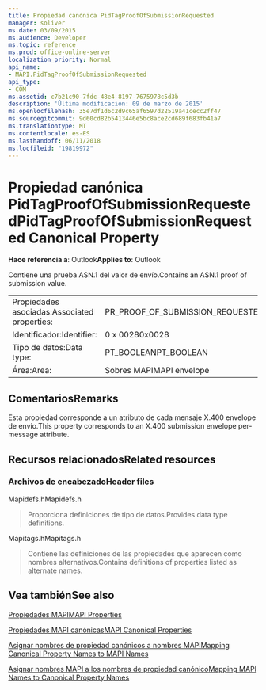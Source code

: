 ```yaml
---
title: Propiedad canónica PidTagProofOfSubmissionRequested
manager: soliver
ms.date: 03/09/2015
ms.audience: Developer
ms.topic: reference
ms.prod: office-online-server
localization_priority: Normal
api_name:
- MAPI.PidTagProofOfSubmissionRequested
api_type:
- COM
ms.assetid: c7b21c90-7fdc-48e4-8197-7675978c5d3b
description: 'Última modificación: 09 de marzo de 2015'
ms.openlocfilehash: 35e7df1d6c2d9c65af6597d22519a41cecc2ff47
ms.sourcegitcommit: 9d60cd82b5413446e5bc8ace2cd689f683fb41a7
ms.translationtype: MT
ms.contentlocale: es-ES
ms.lasthandoff: 06/11/2018
ms.locfileid: "19819972"
---
```

# <a name="pidtagproofofsubmissionrequested-canonical-property"></a><span data-ttu-id="19e34-103">Propiedad canónica PidTagProofOfSubmissionRequested</span><span class="sxs-lookup"><span data-stu-id="19e34-103">PidTagProofOfSubmissionRequested Canonical Property</span></span>

  
  
<span data-ttu-id="19e34-104">**Hace referencia a**: Outlook</span><span class="sxs-lookup"><span data-stu-id="19e34-104">**Applies to**: Outlook</span></span> 
  
<span data-ttu-id="19e34-105">Contiene una prueba ASN.1 del valor de envío.</span><span class="sxs-lookup"><span data-stu-id="19e34-105">Contains an ASN.1 proof of submission value.</span></span>
  
|||
|:-----|:-----|
|<span data-ttu-id="19e34-106">Propiedades asociadas:</span><span class="sxs-lookup"><span data-stu-id="19e34-106">Associated properties:</span></span>  <br/> |<span data-ttu-id="19e34-107">PR_PROOF_OF_SUBMISSION_REQUESTED</span><span class="sxs-lookup"><span data-stu-id="19e34-107">PR_PROOF_OF_SUBMISSION_REQUESTED</span></span>  <br/> |
|<span data-ttu-id="19e34-108">Identificador:</span><span class="sxs-lookup"><span data-stu-id="19e34-108">Identifier:</span></span>  <br/> |<span data-ttu-id="19e34-109">0 x 0028</span><span class="sxs-lookup"><span data-stu-id="19e34-109">0x0028</span></span>  <br/> |
|<span data-ttu-id="19e34-110">Tipo de datos:</span><span class="sxs-lookup"><span data-stu-id="19e34-110">Data type:</span></span>  <br/> |<span data-ttu-id="19e34-111">PT_BOOLEAN</span><span class="sxs-lookup"><span data-stu-id="19e34-111">PT_BOOLEAN</span></span>  <br/> |
|<span data-ttu-id="19e34-112">Área:</span><span class="sxs-lookup"><span data-stu-id="19e34-112">Area:</span></span>  <br/> |<span data-ttu-id="19e34-113">Sobres MAPI</span><span class="sxs-lookup"><span data-stu-id="19e34-113">MAPI envelope</span></span>  <br/> |
   
## <a name="remarks"></a><span data-ttu-id="19e34-114">Comentarios</span><span class="sxs-lookup"><span data-stu-id="19e34-114">Remarks</span></span>

<span data-ttu-id="19e34-115">Esta propiedad corresponde a un atributo de cada mensaje X.400 envelope de envío.</span><span class="sxs-lookup"><span data-stu-id="19e34-115">This property corresponds to an X.400 submission envelope per-message attribute.</span></span>
  
## <a name="related-resources"></a><span data-ttu-id="19e34-116">Recursos relacionados</span><span class="sxs-lookup"><span data-stu-id="19e34-116">Related resources</span></span>

### <a name="header-files"></a><span data-ttu-id="19e34-117">Archivos de encabezado</span><span class="sxs-lookup"><span data-stu-id="19e34-117">Header files</span></span>

<span data-ttu-id="19e34-118">Mapidefs.h</span><span class="sxs-lookup"><span data-stu-id="19e34-118">Mapidefs.h</span></span>
  
> <span data-ttu-id="19e34-119">Proporciona definiciones de tipo de datos.</span><span class="sxs-lookup"><span data-stu-id="19e34-119">Provides data type definitions.</span></span>
    
<span data-ttu-id="19e34-120">Mapitags.h</span><span class="sxs-lookup"><span data-stu-id="19e34-120">Mapitags.h</span></span>
  
> <span data-ttu-id="19e34-121">Contiene las definiciones de las propiedades que aparecen como nombres alternativos.</span><span class="sxs-lookup"><span data-stu-id="19e34-121">Contains definitions of properties listed as alternate names.</span></span>
    
## <a name="see-also"></a><span data-ttu-id="19e34-122">Vea también</span><span class="sxs-lookup"><span data-stu-id="19e34-122">See also</span></span>



[<span data-ttu-id="19e34-123">Propiedades MAPI</span><span class="sxs-lookup"><span data-stu-id="19e34-123">MAPI Properties</span></span>](mapi-properties.md)
  
[<span data-ttu-id="19e34-124">Propiedades MAPI canónicas</span><span class="sxs-lookup"><span data-stu-id="19e34-124">MAPI Canonical Properties</span></span>](mapi-canonical-properties.md)
  
[<span data-ttu-id="19e34-125">Asignar nombres de propiedad canónicos a nombres MAPI</span><span class="sxs-lookup"><span data-stu-id="19e34-125">Mapping Canonical Property Names to MAPI Names</span></span>](mapping-canonical-property-names-to-mapi-names.md)
  
[<span data-ttu-id="19e34-126">Asignar nombres MAPI a los nombres de propiedad canónico</span><span class="sxs-lookup"><span data-stu-id="19e34-126">Mapping MAPI Names to Canonical Property Names</span></span>](mapping-mapi-names-to-canonical-property-names.md)

